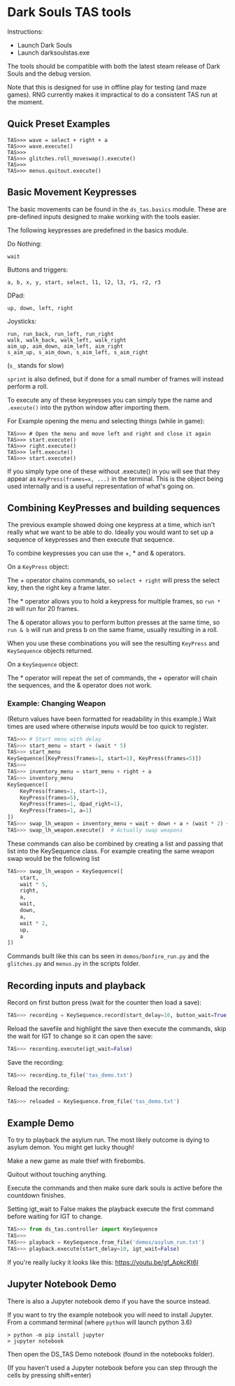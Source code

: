 # Dark Souls TAS tools #
 
 Instructions:

- Launch Dark Souls
- Launch darksoulstas.exe

The tools should be compatible with both the latest steam release of
Dark Souls and the debug version.

Note that this is designed for use in offline play for testing
(and maze games). RNG currently makes it impractical to do a consistent
TAS run at the moment.

## Quick Preset Examples ##

```python3
TAS>>> wave = select + right + a
TAS>>> wave.execute()
TAS>>>
TAS>>> glitches.roll_moveswap().execute()
TAS>>>
TAS>>> menus.quitout.execute()
```

## Basic Movement Keypresses ##

The basic movements can be found in the `ds_tas.basics` module.
These are pre-defined inputs designed to make working with the
tools easier.

The following keypresses are predefined in the basics module.

Do Nothing:
```python3
wait
```

Buttons and triggers:
```python3
a, b, x, y, start, select, l1, l2, l3, r1, r2, r3
```

DPad:
```python3
up, down, left, right
```

Joysticks:
```python3
run, run_back, run_left, run_right
walk, walk_back, walk_left, walk_right
aim_up, aim_down, aim_left, aim_right
s_aim_up, s_aim_down, s_aim_left, s_aim_right
```
(`s_` stands for slow)

`sprint` is also defined, but if done for a small number of frames will
instead perform a roll.

To execute any of these keypresses you can simply type the name and
`.execute()` into the python window after importing them.

For Example opening the menu and selecting things (while in game):
```python3
TAS>>> # Open the menu and move left and right and close it again
TAS>>> start.execute()
TAS>>> right.execute()
TAS>>> left.execute()
TAS>>> start.execute()
```

If you simply type one of these without .execute() in you will see
that they appear as `KeyPress(frames=x, ...)` in the terminal. This
is the object being used internally and is a useful representation
of what's going on.

## Combining KeyPresses and building sequences ##

The previous example showed doing one keypress at a time, which
isn't really what we want to be able to do. Ideally you would want
to set up a sequence of keypresses and then execute that sequence.

To combine keypresses you can use the +, * and & operators.

On a `KeyPress` object:

The + operator chains commands, so `select + right` will press the
select key, then the right key a frame later.

The * operator allows you to hold a keypress for multiple frames,
so `run * 20` will run for 20 frames.

The & operator allows you to perform button presses at the same time,
so `run & b` will run and press b on the same frame, usually
resulting in a roll.

When you use these combinations you will see the resulting `KeyPress`
and `KeySequence` objects returned.

On a `KeySequence` object:

The * operator will repeat the set of commands, the + operator will
chain the sequences, and the & operator does not work.

### Example: Changing Weapon ###

(Return values have been formatted for readability in this example.)
Wait times are used where otherwise inputs would be too quick to
register.

```python
TAS>>> # Start menu with delay
TAS>>> start_menu = start + (wait * 5)
TAS>>> start_menu
KeySequence([KeyPress(frames=1, start=1), KeyPress(frames=5)])
TAS>>>
TAS>>> inventory_menu = start_menu + right + a
TAS>>> inventory_menu
KeySequence([
    KeyPress(frames=1, start=1),
    KeyPress(frames=5),
    KeyPress(frames=1, dpad_right=1),
    KeyPress(frames=1, a=1)
])
TAS>>> swap_lh_weapon = inventory_menu + wait + down + a + (wait * 2) + up + a
TAS>>> swap_lh_weapon.execute()  # Actually swap weapons
```

These commands can also be combined by creating a list and passing
that list into the KeySequence class. For example creating the same
weapon swap would be the following list

```python
TAS>>> swap_lh_weapon = KeySequence([
    start,
    wait * 5,
    right,
    a,
    wait,
    down,
    a,
    wait * 2,
    up,
    a
])
```

Commands built like this can bs seen in `demos/bonfire_run.py` and
the `glitches.py` and `menus.py` in the scripts folder.

## Recording inputs and playback ##

Record on first button press (wait for the counter then load a save):
```python
TAS>>> recording = KeySequence.record(start_delay=10, button_wait=True)
```

Reload the savefile and highlight the save then execute the commands,
skip the wait for IGT to change so it can open the save:
```python
TAS>>> recording.execute(igt_wait=False)
```

Save the recording:
```python
TAS>>> recording.to_file('tas_demo.txt')
```

Reload the recording:
```python
TAS>>> reloaded = KeySequence.from_file('tas_demo.txt')
```


## Example Demo ##

To try to playback the asylum run. The most likely outcome is dying to asylum demon. You might get lucky though!

Make a new game as male thief with firebombs.

Quitout without touching anything.

Execute the commands and then make sure dark souls is active before the countdown finishes.

Setting igt_wait to False makes the playback execute the first command before waiting for IGT to change.

```python
TAS>>> from ds_tas.controller import KeySequence
TAS>>>
TAS>>> playback = KeySequence.from_file('demos/asylum_run.txt')
TAS>>> playback.execute(start_delay=10, igt_wait=False)
```

If you're really lucky it looks like this: https://youtu.be/gf_ApkcKt6I


## Jupyter Notebook Demo ##

There is also a Jupyter notebook demo if you have the source instead.

If you want to try the example notebook you will need to install Jupyter.
From a command terminal (where `python` will launch python 3.6)
```
> python -m pip install jupyter
> jupyter notebook
```

Then open the DS_TAS Demo notebook (found in the notebooks folder).

(If you haven't used a Jupyter notebook before you can step through the
cells by pressing shift+enter)
